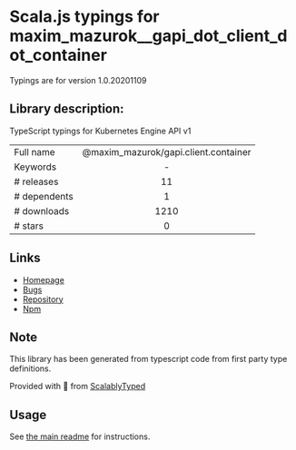 
# Scala.js typings for maxim_mazurok__gapi_dot_client_dot_container

Typings are for version 1.0.20201109

## Library description:
TypeScript typings for Kubernetes Engine API v1

|                    |                 |
| ------------------ | :-------------: |
| Full name          | @maxim_mazurok/gapi.client.container |
| Keywords           | - |
| # releases         | 11 |
| # dependents       | 1 |
| # downloads        | 1210 |
| # stars            | 0 |

## Links
- [Homepage](https://github.com/Maxim-Mazurok/google-api-typings-generator#readme)
- [Bugs](https://github.com/Maxim-Mazurok/google-api-typings-generator/issues)
- [Repository](https://github.com/Maxim-Mazurok/google-api-typings-generator)
- [Npm](https://www.npmjs.com/package/%40maxim_mazurok%2Fgapi.client.container)
    


## Note
This library has been generated from typescript code from first party type definitions.

Provided with :purple_heart: from [ScalablyTyped](https://github.com/oyvindberg/ScalablyTyped)

## Usage
See [the main readme](../../readme.md) for instructions.


